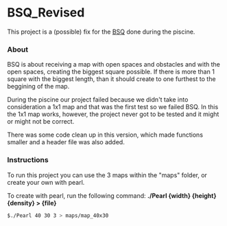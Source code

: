 # **BSQ_Revised**
This project is a (possible) fix for the [BSQ](https://github.com/brpereiraa/42.piscine/tree/main/C/BSQ) done during the piscine.  

### **About**
BSQ is about receiving a map with open spaces and obstacles and with the open spaces, creating the biggest square possible. If there is more than 1 square with the biggest length, than it should create to one furthest to the beggining of the map. 

During the piscine our project failed because we didn't take into consideration a 1x1 map and that was the first test so we failed BSQ. In this the 1x1 map works, however, the project never got to be tested and it might or might not be correct.

There was some code clean up in this version, which made functions smaller and a header file was also added.

### **Instructions**
To run this project you can use the 3 maps within the "maps" folder, or create your own with pearl.

To create with pearl, run the following command:
**./Pearl {width} {height} {density} > {file}**

```sh
$./Pearl 40 30 3 > maps/map_40x30
```